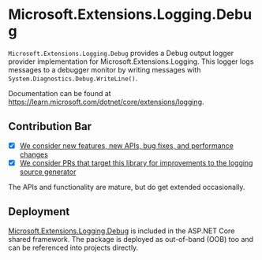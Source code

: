 # Microsoft.Extensions.Logging.Debug

`Microsoft.Extensions.Logging.Debug` provides a Debug output logger provider implementation for Microsoft.Extensions.Logging. This logger logs messages to a debugger monitor by writing messages with `System.Diagnostics.Debug.WriteLine()`.

Documentation can be found at https://learn.microsoft.com/dotnet/core/extensions/logging.

## Contribution Bar
- [x] [We consider new features, new APIs, bug fixes, and performance changes](/src/libraries/README.md#primary-bar)
- [x] [We consider PRs that target this library for improvements to the logging source generator](/src/libraries/README.md#secondary-bars)

The APIs and functionality are mature, but do get extended occasionally.

## Deployment
[Microsoft.Extensions.Logging.Debug](https://www.nuget.org/packages/Microsoft.Extensions.Logging.Debug) is included in the ASP.NET Core shared framework. The package is deployed as out-of-band (OOB) too and can be referenced into projects directly.